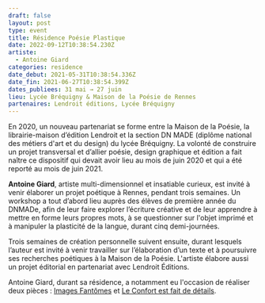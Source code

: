 ```yaml
---
draft: false
layout: post
type: event
title: Résidence Poésie Plastique
date: 2022-09-12T10:38:54.230Z
artiste:
  - Antoine Giard
categories: residence
date_debut: 2021-05-31T10:38:54.336Z
date_fin: 2021-06-27T10:38:54.399Z
dates_publiees: 31 mai → 27 juin
lieu: Lycée Bréquigny & Maison de la Poésie de Rennes
partenaires: Lendroit éditions, Lycée Bréquigny
---
```

En 2020, un nouveau partenariat se forme entre la Maison de la Poésie, la librairie-maison d’édition Lendroit et la section DN MADE (diplôme national des métiers d'art et du design) du lycée Bréquigny. La volonté de construire un projet transversal et d’allier poésie, design graphique et édition a fait naître ce dispositif qui devait avoir lieu au mois de juin 2020 et qui a été reporté au mois de juin 2021.

**Antoine Giard**, artiste multi-dimensionnel et insatiable curieux, est invité à venir élaborer un projet poétique à Rennes, pendant trois semaines. Un workshop a tout d’abord lieu auprès des élèves de première année du DNMADe, afin de leur faire explorer l’écriture créative et de leur apprendre à mettre en forme leurs propres mots, à se questionner sur l'objet imprimé et à manipuler la plasticité de la langue, durant cinq demi-journées.

Trois semaines de création personnelle suivent ensuite, durant lesquels l’auteur est invité à venir travailler sur l’élaboration d’un texte et à poursuivre ses recherches poétiques à la Maison de la Poésie. L'artiste élabore aussi un projet éditorial en partenariat avec Lendroit Éditions.

Antoine Giard, durant sa résidence, a notamment eu l'occasion de réaliser deux pièces : [Images Fantômes](https://www.antoinegiard.com/images-fantomes) et [Le Confort est fait de détails](https://www.antoinegiard.com/le-confort-est-fait-de-details).